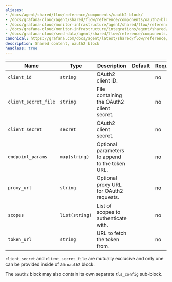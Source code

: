 ```yaml
---
aliases:
- /docs/agent/shared/flow/reference/components/oauth2-block/
- /docs/grafana-cloud/agent/shared/flow/reference/components/oauth2-block/
- /docs/grafana-cloud/monitor-infrastructure/agent/shared/flow/reference/components/oauth2-block/
- /docs/grafana-cloud/monitor-infrastructure/integrations/agent/shared/flow/reference/components/oauth2-block/
- /docs/grafana-cloud/send-data/agent/shared/flow/reference/components/oauth2-block/
canonical: https://grafana.com/docs/agent/latest/shared/flow/reference/components/oauth2-block/
description: Shared content, oauth2 block
headless: true
---
```


Name                 | Type           | Description                                     | Default | Required
---------------------|----------------|-------------------------------------------------|---------|---------
`client_id`          | `string`       | OAuth2 client ID.                               |         | no
`client_secret_file` | `string`       | File containing the OAuth2 client secret.       |         | no
`client_secret`      | `secret`       | OAuth2 client secret.                           |         | no
`endpoint_params`    | `map(string)`  | Optional parameters to append to the token URL. |         | no
`proxy_url`          | `string`       | Optional proxy URL for OAuth2 requests.         |         | no
`scopes`             | `list(string)` | List of scopes to authenticate with.            |         | no
`token_url`          | `string`       | URL to fetch the token from.                    |         | no

`client_secret` and `client_secret_file` are mutually exclusive and only one can be provided inside of an `oauth2` block.

The `oauth2` block may also contain its own separate `tls_config` sub-block.
